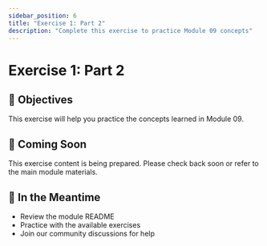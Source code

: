 ```yaml
---
sidebar_position: 6
title: "Exercise 1: Part 2"
description: "Complete this exercise to practice Module 09 concepts"
---
```


# Exercise 1: Part 2

## 🎯 Objectives

This exercise will help you practice the concepts learned in Module 09.

## 📝 Coming Soon

This exercise content is being prepared. Please check back soon or refer to the main module materials.

## 🚀 In the Meantime

- Review the module README
- Practice with the available exercises
- Join our community discussions for help
